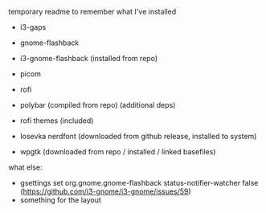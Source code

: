 temporary readme to remember what I've installed

- i3-gaps
- gnome-flashback
- i3-gnome-flashback (installed from repo)
- picom
- rofi
- polybar (compiled from repo) (additional deps)

- rofi themes (included)
- Iosevka nerdfont (downloaded from github release, installed to system)
- wpgtk (downloaded from repo / installed / linked basefiles)

what else:

- gsettings set org.gnome.gnome-flashback status-notifier-watcher false (https://github.com/i3-gnome/i3-gnome/issues/59)
- something for the layout

